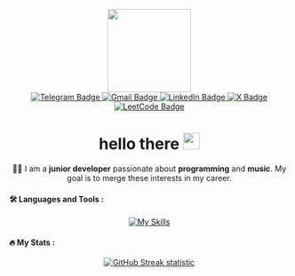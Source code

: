 <div id="header" align="center">
  <a href="https://github.com/DarkDomian"><img src="https://media0.giphy.com/media/v1.Y2lkPTc5MGI3NjExbGx5d3VhcnVocWRxM2YzN285dHo3c3RqbmJmeGZwcW9pZG5ieXhneiZlcD12MV9pbnRlcm5hbF9naWZfYnlfaWQmY3Q9cw/WIQ0N0OUvei1OW1h9Z/giphy.gif" width="150"/></a>
  <div id="badges">
    <a href="https://t.me/DarkVib">
      <img src="https://img.shields.io/badge/Telegram-blue?style=for-the-badge&logo=telegram&logoColor=white" alt="Telegram Badge"/>
    </a>
    <a href="mailto:darkdomian@gmail.com">
      <img src="https://img.shields.io/badge/Gmail-red?style=for-the-badge&logo=gmail&logoColor=white" alt="Gmail Badge"/>
    </a>
    <a href="https://www.linkedin.com/in/darkdomian/">
      <img src="https://img.shields.io/badge/LinkedIn-blue?style=for-the-badge&logo=linkedin&logoColor=white" alt="LinkedIn Badge"/>
    </a>
    <a href="https://x.com/DarkDomian"">
      <img src="https://img.shields.io/badge/twitter-black?style=for-the-badge&logo=X&logoColor=white" alt="X Badge"/>
    </a>
    </a>
    <a href="https://leetcode.com/u/DarkDomian/">
      <img src="https://img.shields.io/badge/leetcode-orange?style=for-the-badge&logo=LeetCode&logoColor=white" alt="LeetCode Badge"/>
    </a>
  </div>
  <img src="https://komarev.com/ghpvc/?username=darkdomian&style=flat-square&color=blueviolet" alt=""/>
  <h1>
    hello there
    <img src="https://media.giphy.com/media/hvRJCLFzcasrR4ia7z/giphy.gif" width="30px"/>
  </h1>
👨‍💻 I am a <b>junior developer</b> passionate about <b>programming</b> and <b>music</b>. My goal is to merge these interests in my career.
</div>


<!--
<details>
  <summary>Learn more about me</summary>  
  - :telescope: I’m working as a Software Engineer and contributing to frontend and backend for building web applications.    
  - :seedling: Exploring Technical Content Writing.    
  - :zap: In my free time, I solve problems on [![LeetCode Badge](https://img.shields.io/badge/LeetCode-161b22?style=flat&logo=LeetCode&logoColor=orange)](https://leetcode.com/u/DarkDomian/) and read tech articles.  
  - :mailbox: An easy way to reach me: [![Telegram](https://img.shields.io/badge/@DarkVib-blue?style=flat&logo=telegram&logoColor=white)](https://t.me/DarkVib)    
</details> -->


#### :hammer_and_wrench: Languages and Tools :
<!-- Finde and use as SVG file at https://devicon.dev/
<div>
  <img src="https://github.com/devicons/devicon/blob/master/icons/java/java-original-wordmark.svg" title="Java" alt="Java" width="40" height="40"/>&nbsp;
  <img src="https://github.com/devicons/devicon/blob/master/icons/react/react-original-wordmark.svg" title="React" alt="React" width="40" height="40"/>&nbsp;
  <img src="https://github.com/devicons/devicon/blob/master/icons/spring/spring-original-wordmark.svg" title="Spring" alt="Spring" width="40" height="40"/>&nbsp;
  <img src="https://github.com/devicons/devicon/blob/master/icons/materialui/materialui-original.svg" title="Material UI" alt="Material UI" width="40" height="40"/>&nbsp;
  <img src="https://github.com/devicons/devicon/blob/master/icons/flutter/flutter-original.svg" title="Flutter" alt="Flutter" width="40" height="40"/>&nbsp;
  <img src="https://github.com/devicons/devicon/blob/master/icons/redux/redux-original.svg" title="Redux" alt="Redux " width="40" height="40"/>&nbsp;
  <img src="https://github.com/devicons/devicon/blob/master/icons/css3/css3-plain-wordmark.svg"  title="CSS3" alt="CSS" width="40" height="40"/>&nbsp;
  <img src="https://github.com/devicons/devicon/blob/master/icons/html5/html5-original.svg" title="HTML5" alt="HTML" width="40" height="40"/>&nbsp;
  <img src="https://github.com/devicons/devicon/blob/master/icons/javascript/javascript-original.svg" title="JavaScript" alt="JavaScript" width="40" height="40"/>&nbsp;
  <img src="https://github.com/devicons/devicon/blob/master/icons/firebase/firebase-plain-wordmark.svg" title="Firebase" alt="Firebase" width="40" height="40"/>&nbsp;
  <img src="https://github.com/devicons/devicon/blob/master/icons/gatsby/gatsby-original.svg" title="Gatsby"  alt="Gatsby" width="40" height="40"/>&nbsp;
  <img src="https://github.com/devicons/devicon/blob/master/icons/mysql/mysql-original-wordmark.svg" title="MySQL"  alt="MySQL" width="40" height="40"/>&nbsp;
  <img src="https://github.com/devicons/devicon/blob/master/icons/nodejs/nodejs-original-wordmark.svg" title="NodeJS" alt="NodeJS" width="40" height="40"/>&nbsp;
  <img src="https://github.com/devicons/devicon/blob/master/icons/amazonwebservices/amazonwebservices-plain-wordmark.svg" title="AWS" alt="AWS" width="40" height="40"/>&nbsp;
  <img src="https://github.com/devicons/devicon/blob/master/icons/git/git-original-wordmark.svg" title="Git" **alt="Git" width="40" height="40"/>
</div> -->

<div align="center">
  <a href="https://skillicons.dev">
    <img src="https://skillicons.dev/icons?i=python,html,vscode,js,css,git,linux" alt="My Skills">
  </a>
</div>

<!-- Finde a icons on https://skillicons.dev/ -->
<!-- [![My Skills](https://skillicons.dev/icons?i=python,html,vscode,js,css,git,linux)](https://skillicons.dev) -->

#### :fire: My Stats :

<div align="center">
  <a href="https://git.io/streak-stats">
    <img src="https://github-readme-streak-stats.herokuapp.com?user=darkdomian&theme=transparent&hide_border=true&card_width=500&card_height=200" alt="GitHub Streak statistic">
  </a>
</div>
<!-- 
commits streaks:
[![GitHub Streak](https://github-readme-streak-stats.herokuapp.com?user=darkdomian&theme=transparent&hide_border=true&card_width=500&card_height=200)](https://git.io/streak-stats)
top usege lenguages
[![Top Langs](https://github-readme-stats.vercel.app/api/top-langs/?username=darkdomian&layout=compact&theme=vision-friendly-dark)](https://github.com/anuraghazra/github-readme-stats)  -->



